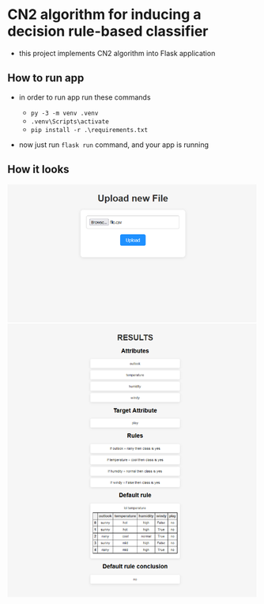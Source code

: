 # CN2 algorithm for inducing a decision rule-based classifier

- this project implements CN2 algorithm into Flask application

## How to run app

- in order to run app run these commands
  - `py -3 -m venv .venv`
  - `.venv\Scripts\activate`   
  - `pip install -r .\requirements.txt`

- now just run `flask run` command, and your app is running

## How it looks

![Picture 1](/assets/home.png)
![Picture 2](/assets/results.png)